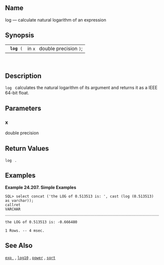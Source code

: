 <div>

<div>

</div>

<div>

## Name

log — calculate natural logarithm of an expression

</div>

<div>

## Synopsis

<div>

|                  |                               |
|------------------|-------------------------------|
| ` `**`log`**` (` | in `x ` double precision `)`; |

<div>

 

</div>

</div>

</div>

<div>

## Description

`log ` calculates the natural logarithm of its argument and returns it
as a IEEE 64-bit float.

</div>

<div>

## Parameters

<div>

### x

<span class="type">double precision </span>

</div>

</div>

<div>

## Return Values

`log ` .

</div>

<div>

## Examples

<div>

**Example 24.207. Simple Examples**

<div>

``` screen
SQL> select concat ('the LOG of 0.513513 is: ', cast (log (0.513513) as varchar));
callret
VARCHAR
_______________________________________________________________________________

the LOG of 0.513513 is: -0.666480

1 Rows. -- 4 msec.
```

</div>

</div>

  

</div>

<div>

## See Also

<a href="fn_exp.html" class="link" title="exp"><code
class="function">exp </code></a> ,
<a href="fn_log10.html" class="link" title="log10"><code
class="function">log10</code></a> ,
<a href="fn_power.html" class="link" title="power"><code
class="function">power</code></a> ,
<a href="fn_sqrt.html" class="link" title="sqrt"><code
class="function">sqrt</code></a>

</div>

</div>
